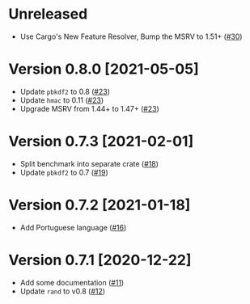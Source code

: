 # Unreleased

- Use Cargo's New Feature Resolver, Bump the MSRV to 1.51+ ([#30])

[#30]: https://github.com/koushiro/bip0039-rs/pull/30

# Version 0.8.0 [2021-05-05]

- Update `pbkdf2` to 0.8 ([#23])
- Update `hmac` to 0.11 ([#23])
- Upgrade MSRV from 1.44+ to 1.47+ ([#23])

[#23]: https://github.com/koushiro/bip0039-rs/pull/23

# Version 0.7.3 [2021-02-01]

- Split benchmark into separate crate ([#18]) 
- Update `pbkdf2` to 0.7 ([#19])

[#18]: https://github.com/koushiro/bip0039-rs/pull/18
[#19]: https://github.com/koushiro/bip0039-rs/pull/19

# Version 0.7.2 [2021-01-18]

- Add Portuguese language ([#16])

[#16]: https://github.com/koushiro/bip0039-rs/pull/16

# Version 0.7.1 [2020-12-22]

- Add some documentation ([#11](https://github.com/koushiro/bip0039-rs/pull/11))
- Update `rand` to v0.8 ([#12](https://github.com/koushiro/bip0039-rs/pull/12))

[#11]: https://github.com/koushiro/bip0039-rs/pull/11
[#12]: https://github.com/koushiro/bip0039-rs/pull/12
